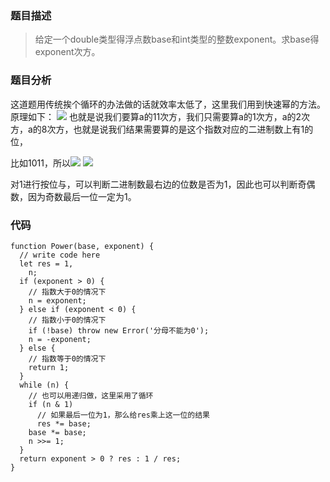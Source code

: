 ### 题目描述
> 给定一个double类型得浮点数base和int类型的整数exponent。求base得exponent次方。

### 题目分析
这道题用传统挨个循环的办法做的话就效率太低了，这里我们用到快速幂的方法。
原理如下：
![](https://images2017.cnblogs.com/blog/1130568/201710/1130568-20171020093828881-747233336.png)
也就是说我们要算a的11次方，我们只需要算a的1次方，a的2次方，a的8次方，也就是说我们结果需要算的是这个指数对应的二进制数上有1的位，

比如1011，所以![](https://gss3.bdstatic.com/-Po3dSag_xI4khGkpoWK1HF6hhy/baike/s%3D95/sign=257afe75a8773912c0268964f919a226/e850352ac65c1038803a760ab3119313b17e89b6.jpg)
![](https://i.loli.net/2019/07/03/5d1c66c6830ba54153.png)

对1进行按位与，可以判断二进制数最右边的位数是否为1，因此也可以判断奇偶数，因为奇数最后一位一定为1。
### 代码
```
function Power(base, exponent) {
  // write code here
  let res = 1,
    n;
  if (exponent > 0) {
    // 指数大于0的情况下
    n = exponent;
  } else if (exponent < 0) {
    // 指数小于0的情况下
    if (!base) throw new Error('分母不能为0');
    n = -exponent;
  } else {
    // 指数等于0的情况下
    return 1;
  }
  while (n) {
    // 也可以用递归做，这里采用了循环
    if (n & 1)
      // 如果最后一位为1，那么给res乘上这一位的结果
      res *= base;
    base *= base;
    n >>= 1;
  }
  return exponent > 0 ? res : 1 / res;
}
```
